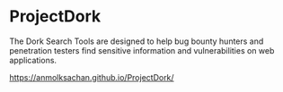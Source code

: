 # ProjectDork
The Dork Search Tools are designed to help bug bounty hunters and penetration testers find sensitive information and vulnerabilities on web applications.

https://anmolksachan.github.io/ProjectDork/
